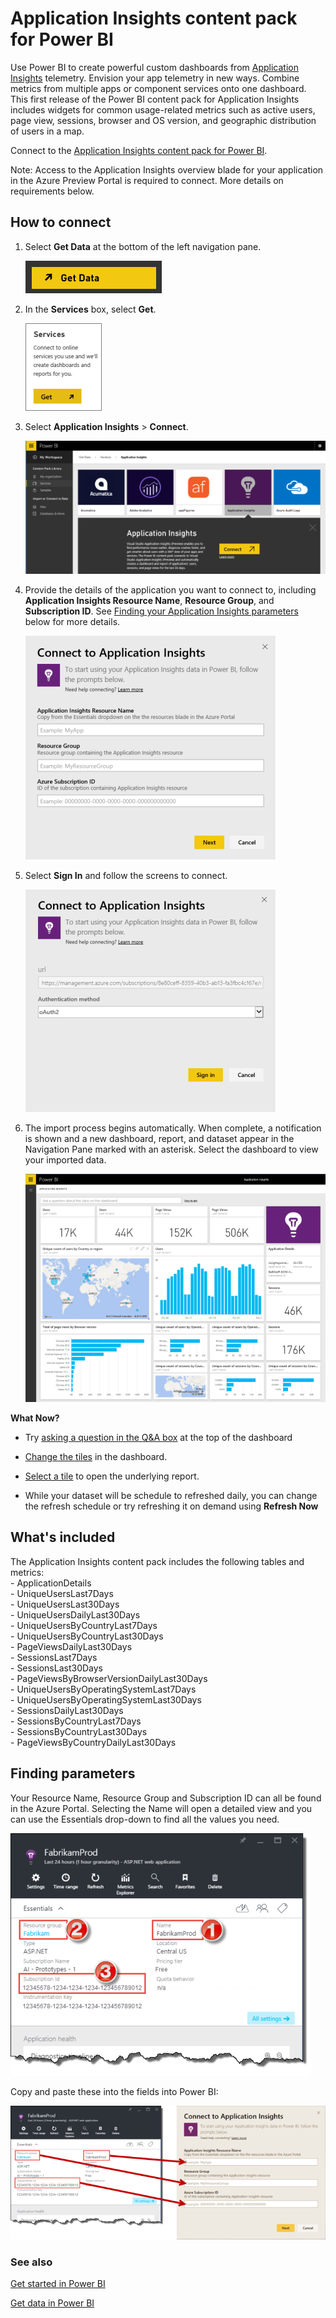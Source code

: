 <properties
   pageTitle="Application Insights content pack"
   description="Application Insights content pack for Power BI"
   services="powerbi"
   documentationCenter=""
   authors="theresapalmer" 
   manager="mblythe" 
   editor=""
   tags=""/>
 
<tags
   ms.service="powerbi"
   ms.devlang="NA"
   ms.topic="article"
   ms.tgt_pltfrm="NA"
   ms.workload="powerbi"
   ms.date="01/18/2016"
   ms.author="tpalmer"/>
   
# Application Insights content pack for Power BI

Use Power BI to create powerful custom dashboards from [Application Insights](https://azure.microsoft.com/documentation/articles/app-insights-overview/) telemetry. Envision your app telemetry in new ways. Combine metrics from multiple apps or component services onto one dashboard. This first release of the Power BI content pack for Application Insights includes widgets for common usage-related metrics such as active users, page view, sessions, browser and OS version, and geographic distribution of users in a map.

Connect to the [Application Insights content pack for Power BI](https://app.powerbi.com/getdata/services/application-insights).

Note: Access to the Application Insights overview blade for your application in the Azure Preview Portal is required to connect. More details on requirements below. 

## How to connect

1. Select **Get Data** at the bottom of the left navigation pane.

    ![Get Data button](media/powerbi-content-pack-application-insights/PBI_GetData.png)

2. In the **Services** box, select **Get**.

    ![Get Services button](media/powerbi-content-pack-application-insights/PBI_GetServices.png) 

3. Select **Application Insights** > **Connect**.

    ![Application Insights content pack](media/powerbi-content-pack-application-insights/PBI_ContPkAppInsightConnect.png)

4. Provide the details of the application you want to connect to, including **Application Insights Resource Name**, **Resource Group**, and **Subscription ID**. See [Finding your Application Insights parameters](#FindingAppInsightsParams) below for more details.

    ![Application Insights connection dialog box](media/powerbi-content-pack-application-insights/PBI_ContPkAppInsitConnectnDialog.png)    

5. Select **Sign In** and follow the screens to connect. 

    ![Application Insights connection sign-in](media/powerbi-content-pack-application-insights/PBI_ContPkAppInsitConnectn2.png)

6. The import process begins automatically. When complete, a notification is shown and a new dashboard, report, and dataset appear in the Navigation Pane marked with an asterisk.  Select the dashboard to view your imported data.

    ![Application Insights dashboard](media/powerbi-content-pack-application-insights/PBI_ContPkAppInsitDash.png)

**What Now?**

- Try [asking a question in the Q&A box](powerbi-service-q-and-a.md) at the top of the dashboard

- [Change the tiles](powerbi-service-edit-a-tile-in-a-dashboard.md) in the dashboard.

- [Select a tile](powerbi-service-dashboard-tiles.md) to open the underlying report.

- While your dataset will be schedule to refreshed daily, you can change the refresh schedule or try refreshing it on demand using **Refresh Now**

## What's included
The Application Insights content pack includes the following tables and metrics:  
    - ApplicationDetails  
    - UniqueUsersLast7Days   
    - UniqueUsersLast30Days   
    - UniqueUsersDailyLast30Days  
    - UniqueUsersByCountryLast7Days  
    - UniqueUsersByCountryLast30Days   
    - PageViewsDailyLast30Days   
    - SessionsLast7Days   
    - SessionsLast30Days  
    - PageViewsByBrowserVersionDailyLast30Days   
    - UniqueUsersByOperatingSystemLast7Days   
    - UniqueUsersByOperatingSystemLast30Days    
    - SessionsDailyLast30Days   
    - SessionsByCountryLast7Days   
    - SessionsByCountryLast30Days   
    - PageViewsByCountryDailyLast30Days   


## Finding parameters
<a name="FindingAppInsightsParams"></a>

Your Resource Name, Resource Group and Subscription ID can all be found in the Azure Portal. Selecting the Name will open a detailed view and you can use the Essentials drop-down to find all the values you need.

![Application Insights parameters](media/powerbi-content-pack-application-insights/PBI_ContPkAppInsitParams.png)

Copy and paste these into the fields into Power BI:

![Application Insights parameters](media/powerbi-content-pack-application-insights/PBI_ContPkAppInsitParam2.png)

### See also

[Get started in Power BI](powerbi-service-get-started.md)

[Get data in Power BI](powerbi-service-get-data.md)

